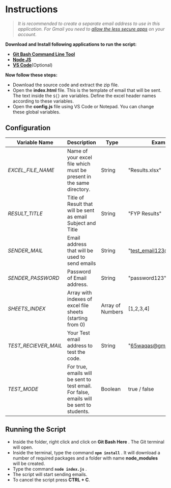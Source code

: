 # Instructions

> *It is recommended to create a separate email address to use in this application. 
> For Gmail you need to [allow the less secure apps](https://www.google.com/settings/security/lesssecureapps) on your account.*

**Download and Install following applications to run the script:**
- **[Git Bash Command Line Tool](https://git-scm.com/downloads)**
- **[Node JS](https://nodejs.org/en/)**
- **[VS Code](https://code.visualstudio.com/)**(Optional)

**Now follow these steps:**
- Download the source code and extract the zip file.
- Open the **index.html** file. This is the template of email that will be sent. The text inside the `${}` are variables. Define the excel header names according to these variables.
- Open the **config.js** file using  VS Code or Notepad. You can change these global variables.

## Configuration
|Variable Name |Description  |Type| Example |
|--|--|--|--|
|*EXCEL_FILE_NAME*  | Name of your excel file which must be present in the same directory.| String | "Results.xlsx"
|*RESULT_TITLE*  | Title of Result that will be sent as email Subject and Title| String | "FYP Results"
|*SENDER_MAIL* | Email address that will be used to send emails | String | "test_email123@gmail.com"
|*SENDER_PASSWORD*  | Password of Email address.| String | "password123"
|*SHEETS_INDEX*  | Array with indexes of excel file sheets (starting from 0)| Array of Numbers | [1,2,3,4] 
|*TEST_RECIEVER_MAIL* | Your Test email address to test the code.| String | "65waqas@gmail.com"
|*TEST_MODE*  | For true, emails will be sent to test email. For false, emails will be sent to students.| Boolean| true / false


## Running the Script

- Inside the folder, right click and click on **Git Bash Here** . The Git terminal will open.
- Inside the terminal, type the command **`npm install`** . It will download a number of required packages and a folder with name **node_modules** will be created.
- Type the command **`node index.js`** .
- The script will start sending emails.
- To cancel the script press **CTRL + C**.